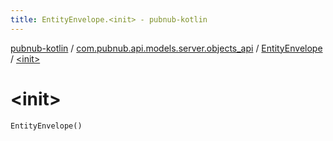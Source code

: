 ```yaml
---
title: EntityEnvelope.<init> - pubnub-kotlin
---
```


[pubnub-kotlin](../../index.html) / [com.pubnub.api.models.server.objects_api](../index.html) / [EntityEnvelope](index.html) / [&lt;init&gt;](./-init-.html)

# &lt;init&gt;

`EntityEnvelope()`